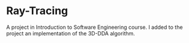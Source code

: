 # Ray-Tracing
A project in Introduction to Software Engineering course.
I added to the project an implementation of the 3D-DDA algorithm.

